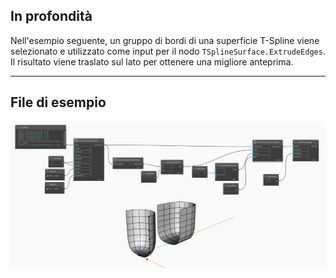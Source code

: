 ## In profondità
Nell'esempio seguente, un gruppo di bordi di una superficie T-Spline viene selezionato e utilizzato come input per il nodo `TSplineSurface.ExtrudeEdges`. Il risultato viene traslato sul lato per ottenere una migliore anteprima.
___
## File di esempio

![TSplineSurface.ExtrudeEdges](./5MRWZW5S4JJMDCAQNQWK32MPFTU5RFV6GLUOOMEN6FLMBO2FOFGQ_img.jpg)

